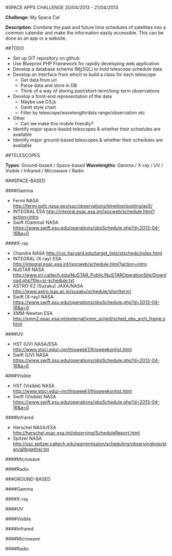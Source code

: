 #SPACE APPS CHALLENGE 20/04/2013 - 21/04/2013

**Challenge**: My Space Cal

**Description**: Combine the past and future time schedules of satellites into a common calendar and make the information easily accessible. This can be done as an app or a website.

##TODO

- Set up GIT repository on github
- Use Blueprint PHP Framework for rapidly developing web application
- Develop a database schema (MySQL) to hold telescope schedule data
- Develop an interface from which to build a class for each telescope
  - Get data from url
  - Parse data and store in DB
  - Think of a way of storing past/short-term/long-term observations
- Develop a front-end representation of the data
  - Maybe use D3.js
  - Gantt style chart
  - Filter by telescope/wavelength/data range/observation etc
- Other
  - Can we make this mobile friendly?
- Identify major space-based telescopes & whether their schedules are available
- Identify major ground-based telescopes & whether their schedules are available


##TELESCOPES

**Types**: 		Ground-based / Space-based
**Wavelengths**: 	Gamma / X-ray / UV / Visible / Infrared / Microwave / Radio 

###SPACE-BASED

####Gamma
- Fermi				NASA		http://fermi.gsfc.nasa.gov/ssc/observations/timeline/posting/ao5/
- INTEGRAL			ESA 		http://integral.esac.esa.int/isocweb/schedule.html?action=intro
- Swift (Gamma)		NASA		https://www.swift.psu.edu/operations/obsSchedule.php?d=2013-04-16&a=0

####X-ray
- Chandra			NASA		http://cxc.harvard.edu/target_lists/stscheds/index.html
- INTEGRAL (X-ray)	ESA 		http://integral.esac.esa.int/isocweb/schedule.html?action=intro
- NuSTAR			NASA		http://www.srl.caltech.edu/NuSTAR_Public/NuSTAROperationSite/Download.php?file=sr-schedule.txt 
- ASTRO-E2 (Suzaku)	JAXA/NASA	http://www.astro.isas.ac.jp/suzaku/schedule/shortterm/
- Swift (X-ray)		NASA		https://www.swift.psu.edu/operations/obsSchedule.php?d=2013-04-16&a=0
- XMM-Newton		ESA			http://xmm2.esac.esa.int/external/xmm_sched/sched_obs_srch_frame.shtml

####UV
- HST (UV)			NASA/ESA  	http://www.stsci.edu/~inr/thisweek1/thisweekonhst.html
- Swift (UV)		NASA		https://www.swift.psu.edu/operations/obsSchedule.php?d=2013-04-16&a=0

####Visible
- HST (Visible)		NASA		http://www.stsci.edu/~inr/thisweek1/thisweekonhst.html
- Swift (Visible)	NASA		https://www.swift.psu.edu/operations/obsSchedule.php?d=2013-04-16&a=0

####Infrared
- Herschel			NASA/ESA	http://herschel.esac.esa.int/observing/ScheduleReport.html
- Spitzer			NASA		http://ssc.spitzer.caltech.edu/warmmission/scheduling/observinglogs/plan/alltogether.txt

####Microwave

####Radio


###GROUND-BASED

####Gamma

####X-ray

####UV

####Visible

####Infrared

####Microwave

####Radio
